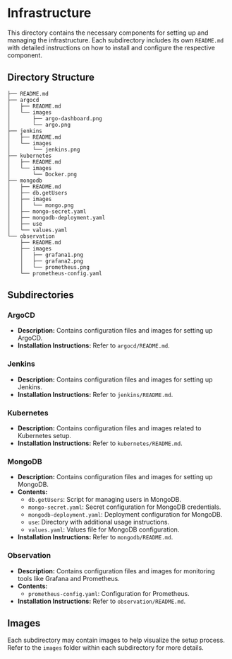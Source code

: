 # Infrastructure

This directory contains the necessary components for setting up and managing the infrastructure. Each subdirectory includes its own `README.md` with detailed instructions on how to install and configure the respective component.

## Directory Structure

```
├── README.md
├── argocd
│   ├── README.md
│   └── images
│       ├── argo-dashboard.png
│       └── argo.png
├── jenkins
│   ├── README.md
│   └── images
│       └── jenkins.png
├── kubernetes
│   ├── README.md
│   └── images
│       └── Docker.png
├── mongodb
│   ├── README.md
│   ├── db.getUsers
│   ├── images
│   │   └── mongo.png
│   ├── mongo-secret.yaml
│   ├── mongodb-deployment.yaml
│   ├── use
│   └── values.yaml
└── observation
    ├── README.md
    ├── images
    │   ├── grafana1.png
    │   ├── grafana2.png
    │   └── prometheus.png
    └── prometheus-config.yaml

```


## Subdirectories

### ArgoCD
- **Description:** Contains configuration files and images for setting up ArgoCD.
- **Installation Instructions:** Refer to `argocd/README.md`.

### Jenkins
- **Description:** Contains configuration files and images for setting up Jenkins.
- **Installation Instructions:** Refer to `jenkins/README.md`.

### Kubernetes
- **Description:** Contains configuration files and images related to Kubernetes setup.
- **Installation Instructions:** Refer to `kubernetes/README.md`.

### MongoDB
- **Description:** Contains configuration files and images for setting up MongoDB.
- **Contents:**
  - `db.getUsers`: Script for managing users in MongoDB.
  - `mongo-secret.yaml`: Secret configuration for MongoDB credentials.
  - `mongodb-deployment.yaml`: Deployment configuration for MongoDB.
  - `use`: Directory with additional usage instructions.
  - `values.yaml`: Values file for MongoDB configuration.
- **Installation Instructions:** Refer to `mongodb/README.md`.

### Observation
- **Description:** Contains configuration files and images for monitoring tools like Grafana and Prometheus.
- **Contents:**
  - `prometheus-config.yaml`: Configuration for Prometheus.
- **Installation Instructions:** Refer to `observation/README.md`.

## Images
Each subdirectory may contain images to help visualize the setup process. Refer to the `images` folder within each subdirectory for more details.
